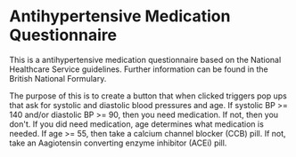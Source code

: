 # Antihypertensive Medication Questionnaire
This is a antihypertensive medication questionnaire based on the National Healthcare Service guidelines. Further information can be found in the British National Formulary.

The purpose of this is to create a button that when clicked triggers pop ups that ask for systolic and diastolic blood pressures and age. If systolic BP >= 140 and/or diastolic BP >= 90, then you need medication. If not, then you don't. If you did need medication, age determines what medication is needed. If age >= 55, then take a calcium channel blocker (CCB) pill. If not, take an Aagiotensin converting enzyme inhibitor (ACEi) pill.
